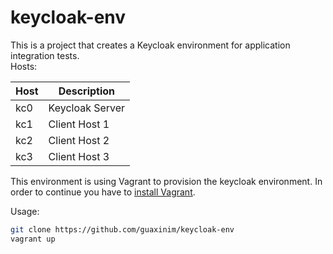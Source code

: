 # keycloak-env

This is a project that creates a Keycloak environment for application integration tests.  
Hosts:  

|Host     |Description        |
|---------|-------------------|
|kc0      |Keycloak Server    |
|kc1      |Client Host 1      |
|kc2      |Client Host 2      |
|kc3      |Client Host 3      |  

This environment is using Vagrant to provision the keycloak environment. In order to continue you have to [install Vagrant](https://www.vagrantup.com/docs/installation/).

Usage:
```bash  
git clone https://github.com/guaxinim/keycloak-env  
vagrant up
```  


